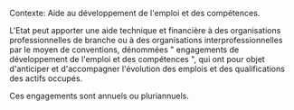 Contexte: Aide au développement de l'emploi et des compétences.

L'Etat peut apporter une aide technique et financière à des organisations professionnelles de branche ou à des organisations interprofessionnelles par le moyen de conventions, dénommées " engagements de développement de l'emploi et des compétences ", qui ont pour objet d'anticiper et d'accompagner l'évolution des emplois et des qualifications des actifs occupés.

Ces engagements sont annuels ou pluriannuels.